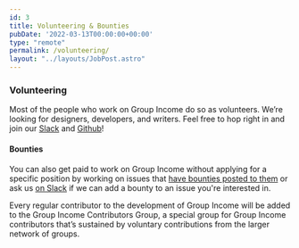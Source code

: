 ```yaml
---
id: 3
title: Volunteering & Bounties
pubDate: '2022-03-13T00:00:00+00:00'
type: "remote"
permalink: /volunteering/
layout: "../layouts/JobPost.astro"
---
```


### Volunteering

Most of the people who work on Group Income do so as volunteers. We’re looking for designers, developers, and writers. Feel free to hop right in and join our [Slack](https://join.slack.com/t/okturtles/shared_invite/zt-jc5x4uck-0YqMX5vVGZ9koR2b6LCwiw) and [Github](https://github.com/okTurtles/group-income)!

#### Bounties

You can also get paid to work on Group Income without applying for a specific position by working on issues that [have bounties posted to them](https://github.com/okTurtles/group-income-simple/issues?q=is%3Aissue+is%3Aopen+label%3ANote%3ABounty) or ask us [on Slack](https://join.slack.com/t/okturtles/shared_invite/zt-jc5x4uck-0YqMX5vVGZ9koR2b6LCwiw) if we can add a bounty to an issue you're interested in.

Every regular contributor to the development of Group Income will be added to the Group Income Contributors Group, a special group for Group Income contributors that’s sustained by voluntary contributions from the larger network of groups.

